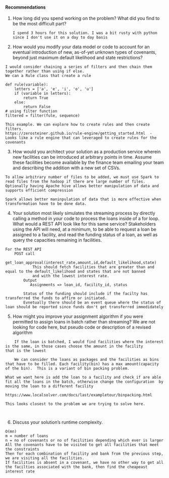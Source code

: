 #### Recommendations

1. How long did you spend working on the problem? What did you find to be the most
difficult part?

    ```I spend 3 hours for this solution. I was a bit rusty with python since I don't use it on a day to day basis```

2. How would you modify your data model or code to account for an eventual introduction
of new, as-of-yet unknown types of covenants, beyond just maximum default likelihood
and state restrictions?
```
I would consider chaining a series of filters and then chain them together rather than using if else.
We can a Rule class that create a rule

def rule(variable):
    letters = ['a', 'e', 'i', 'o', 'u']
    if (variable in letters):
        return True
    else:
        return False
# using filter function
filtered = filter(fule, sequence)

This example. We can explore how to create rules and then create filters.
https://zerosteiner.github.io/rule-engine/getting_started.html  - Looks like a rule engine that can leveraged to create rules for the covenants
```

3. How would you architect your solution as a production service wherein new facilities can
be introduced at arbitrary points in time. Assume these facilities become available by the
finance team emailing your team and describing the addition with a new set of CSVs.
```
To allow arbitrary number of files to be added, we must use Spark to read files from the hadoop if there are large number of files. Optionally having Apache hive allows better manipulation of data and supports efficient compression

Spark allows better maninpulation of data that is more effective when transformation have to be done data.
```
4. Your solution most likely simulates the streaming process by directly calling a method in
your code to process the loans inside of a for loop. What would a REST API look like for
this same service? Stakeholders using the API will need, at a minimum, to be able to
request a loan be assigned to a facility, and read the funding status of a loan, as well as
query the capacities remaining in facilities.
```
For the REST API 
    POST call 
        get_loan_approval(interest_rate,amount,id,default_likelihood,state)
            This should fetch facilities that are greater than and equal to the default_likelihood and states that are not banned
            and with the lowest interest rate.
        Output 
           Assignments => loan_id, facility_id, status
        
        Status of the funding should include if the facilty has transferred the funds to affirm or initiated.
        Evnetually there should be an event queue where the status of loan should be reported since funds don't get transferred immedidately  
```

5. How might you improve your assignment algorithm if you were permitted to assign loans
in batch rather than streaming? We are not looking for code here, but pseudo code or
description of a revised algorithm
```
    If the loan is batched, I would find facilities where the interest is the same, in those cases choose the amount in the facility 
that is the lowest
        
    We can consider the loans as packages and the facilities as bins that have to be filled. Each facility(bin) has a max amount(capacity of the bin).  This is a variant of bin packing problem.

What we want here is add the loan to a facility and check if are able fit all the loans in the batch, otherwise change the configuration  by moving the loan to a different facility

https://www.localsolver.com/docs/last/exampletour/binpacking.html

This looks closest to the problem we are trying to solve here.

            
```
6. Discuss your solution’s runtime complexity.
```
O(mn)
m = number of loans
n = no of covenants or no of facilities depending which ever is larger
All the covenants have to be visited to get all facilities that meet the constraints
Then for each combination of facility and bank from the previous step, we are visiting all the facilities.
If facilities is absent in a covenant, we have no other way to get all the facilties associated with the bank, then find the cheapeast interest rate
```
```